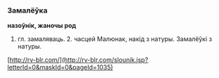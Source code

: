 ### Замалёўка
**назоўнік, жаночы род**

1. гл. замаляваць. 2. часцей Малюнак, накід з натуры. Замалёўкі з натуры.

<a rel="author">[http://rv-blr.com/](http://rv-blr.com/slounik.jsp?letterId=0&maskId=0&pageId=1035)</a>
